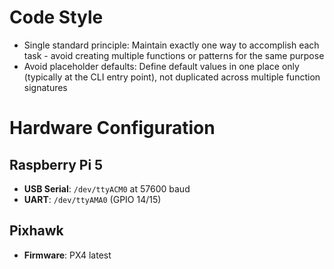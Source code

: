 # Code Style

- Single standard principle: Maintain exactly one way to accomplish each task - avoid creating multiple functions or patterns for the same purpose
- Avoid placeholder defaults: Define default values in one place only (typically at the CLI entry point), not duplicated across multiple function signatures

# Hardware Configuration

## Raspberry Pi 5
- **USB Serial**: `/dev/ttyACM0` at 57600 baud
- **UART**: `/dev/ttyAMA0` (GPIO 14/15)

## Pixhawk
- **Firmware**: PX4 latest
